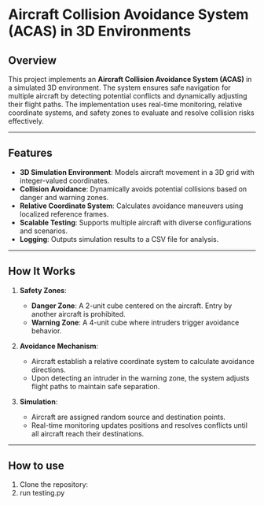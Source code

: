 # Aircraft Collision Avoidance System (ACAS) in 3D Environments


## Overview
This project implements an **Aircraft Collision Avoidance System (ACAS)** in a simulated 3D environment. The system ensures safe navigation for multiple aircraft by detecting potential conflicts and dynamically adjusting their flight paths. The implementation uses real-time monitoring, relative coordinate systems, and safety zones to evaluate and resolve collision risks effectively.

---

## Features
- **3D Simulation Environment**: Models aircraft movement in a 3D grid with integer-valued coordinates.
- **Collision Avoidance**: Dynamically avoids potential collisions based on danger and warning zones.
- **Relative Coordinate System**: Calculates avoidance maneuvers using localized reference frames.
- **Scalable Testing**: Supports multiple aircraft with diverse configurations and scenarios.
- **Logging**: Outputs simulation results to a CSV file for analysis.

---

## How It Works
1. **Safety Zones**:
   - **Danger Zone**: A 2-unit cube centered on the aircraft. Entry by another aircraft is prohibited.
   - **Warning Zone**: A 4-unit cube where intruders trigger avoidance behavior.
   
2. **Avoidance Mechanism**:
   - Aircraft establish a relative coordinate system to calculate avoidance directions.
   - Upon detecting an intruder in the warning zone, the system adjusts flight paths to maintain safe separation.

3. **Simulation**:
   - Aircraft are assigned random source and destination points.
   - Real-time monitoring updates positions and resolves conflicts until all aircraft reach their destinations.

---

## How to use
1. Clone the repository:
2. run testing.py
